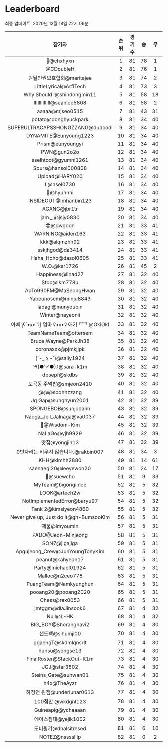 # Leaderboard
최종 업데이트: 2020년 12월 18일 22시 06분




| 참가자 | 순위 | 경기수 | 승 | 무 | 패 | 승점 |
|:---:|:---:|:---:|:---:|:---:|:---:|:---:|
| 👑@chxhyxn | 1 | 81 | 78 | 1 | 2 | 235 |
| @CDoubleH | 2 | 81 | 76 | 1 | 4 | 229 |
| 원딜인권보호협회@maritajee | 3 | 81 | 74 | 2 | 5 | 224 |
| LittleLyrical@ArfiTech | 4 | 81 | 73 | 3 | 5 | 222 |
| Why Should I@shindongmin11 | 5 | 81 | 58 | 18 | 5 | 192 |
| lIIIlllIlIlIl@seanlee5808 | 6 | 81 | 58 | 2 | 21 | 176 |
| aaaaa@mjseo0515 | 7 | 81 | 43 | 31 | 7 | 160 |
| potato@donghyuckpark | 8 | 81 | 34 | 40 | 7 | 142 |
| SUPERULTRACAPSSHONGZZANG@dudcodi | 9 | 81 | 34 | 40 | 7 | 142 |
| DYNAMITE@Eunyoung1223 | 10 | 81 | 34 | 40 | 7 | 142 |
| Prism@eunyoungyi | 11 | 81 | 34 | 40 | 7 | 142 |
| PWN@gun2o2o | 12 | 81 | 34 | 40 | 7 | 142 |
| sselhtoot@gyumni1261 | 13 | 81 | 34 | 40 | 7 | 142 |
| Spurs@hansol000808 | 14 | 81 | 34 | 40 | 7 | 142 |
| Upload@HARY020 | 15 | 81 | 34 | 40 | 7 | 142 |
| L@hsel0730 | 16 | 81 | 34 | 40 | 7 | 142 |
| 🐻@hyunnni | 17 | 81 | 34 | 40 | 7 | 142 |
| INSIDEOUT@Imhanbin123 | 18 | 81 | 34 | 40 | 7 | 142 |
| AGANG@jbr1tr | 19 | 81 | 34 | 40 | 7 | 142 |
| jam._.@jsjy0830 | 20 | 81 | 34 | 40 | 7 | 142 |
| 😎@dwgoon | 21 | 81 | 33 | 41 | 7 | 140 |
| WARNING@aiden163 | 22 | 81 | 33 | 41 | 7 | 140 |
| kkk@alqmzhh92 | 23 | 81 | 33 | 41 | 7 | 140 |
| sskjhgod@da3414 | 24 | 81 | 33 | 41 | 7 | 140 |
| Haha_Hoho@dasol0605 | 25 | 81 | 33 | 41 | 7 | 140 |
| W.O.@ksr1726 | 26 | 81 | 45 | 2 | 34 | 137 |
| Happiness@linad27 | 27 | 81 | 32 | 40 | 9 | 136 |
| Stop@lkm778u | 28 | 81 | 32 | 40 | 9 | 136 |
| ApTo990FM@MaSeongHwan | 29 | 81 | 32 | 40 | 9 | 136 |
| Yabeunosem@minju8843 | 30 | 81 | 32 | 40 | 9 | 136 |
| ladagi@munyoubin | 31 | 81 | 32 | 40 | 9 | 136 |
| Winter@nayeonii | 32 | 81 | 32 | 40 | 9 | 136 |
|  아빠  ʅʕ´•ﻌ•`ʔʃ  엄마 ʕ•ﻌ•ʔ 애기 ˁ˙˟˙ˀ @OkiOkl | 33 | 81 | 32 | 40 | 9 | 136 |
| TeamNameTeam@ottersem | 34 | 81 | 32 | 40 | 9 | 136 |
| Bruce.Wayne@ParkJh38 | 35 | 81 | 32 | 40 | 9 | 136 |
| coronaxxx@pjmkjjpk | 36 | 81 | 32 | 40 | 9 | 136 |
| (´-_ゝ-`)@sally1924 | 37 | 81 | 32 | 40 | 9 | 136 |
| ◝٩(●'▿'●)۶@sara-k1m | 38 | 81 | 32 | 40 | 9 | 136 |
| dbsepf@skdbs | 39 | 81 | 32 | 40 | 9 | 136 |
| 도곡동 주먹밥@smjeon2410 | 40 | 81 | 32 | 40 | 9 | 136 |
| @@@soohnzzang | 41 | 81 | 32 | 40 | 9 | 136 |
| Jg Gap@sunghyun2001 | 42 | 81 | 32 | 39 | 10 | 135 |
| SPONGEBOB@sunjooahn | 43 | 81 | 32 | 39 | 10 | 135 |
| Naega_Jeil_Jalnaga@va0037 | 44 | 81 | 32 | 39 | 10 | 135 |
| 🤦‍@Wisdom-Kim | 45 | 81 | 32 | 39 | 10 | 135 |
| NaLaGo@yjh9929 | 46 | 81 | 32 | 39 | 10 | 135 |
| 맛집@yongjin13 | 47 | 81 | 32 | 39 | 10 | 135 |
| 0번자리는 비우지 않습니다.@rakbin007 | 48 | 81 | 34 | 3 | 44 | 105 |
| KHH@kimhh2880 | 49 | 81 | 14 | 61 | 6 | 103 |
| saenaegi20@leeyewon20 | 50 | 81 | 24 | 17 | 40 | 89 |
| 👏@suewcho | 51 | 81 | 9 | 33 | 39 | 60 |
| MyTeam@bigoriginlee | 52 | 81 | 5 | 32 | 44 | 47 |
| LOOK@artech2w | 53 | 81 | 5 | 32 | 44 | 47 |
| NotImplementedError@baryu97 | 54 | 81 | 5 | 32 | 44 | 47 |
| Tank 2@kimsiyeon4860 | 55 | 81 | 5 | 32 | 44 | 47 |
| Never give up, Just do it@gh-BumsooKim | 56 | 81 | 5 | 31 | 45 | 46 |
| 제물@imyoumin | 57 | 81 | 5 | 31 | 45 | 46 |
| PADO@Jeon-Minjeong | 58 | 81 | 5 | 31 | 45 | 46 |
| SON7@jigajiga | 59 | 81 | 5 | 31 | 45 | 46 |
| Apgujeong_Crew@JunYoungTonyKim | 60 | 81 | 5 | 31 | 45 | 46 |
| peanut@kahyeon17 | 61 | 81 | 5 | 31 | 45 | 46 |
| Party@michael01924 | 62 | 81 | 5 | 31 | 45 | 46 |
| Malloc@n2ceo778 | 63 | 81 | 5 | 31 | 45 | 46 |
| PuangTeam@Namkyunghun | 64 | 81 | 5 | 31 | 45 | 46 |
| pooang20@pooang2020 | 65 | 81 | 5 | 31 | 45 | 46 |
| Chess@rex0053 | 66 | 81 | 5 | 31 | 45 | 46 |
| jmtggm@dlaJinsook6 | 67 | 81 | 4 | 32 | 45 | 44 |
| Null@L-HK | 68 | 81 | 4 | 32 | 45 | 44 |
| BIG_BOY@Shorangnavi2 | 69 | 81 | 4 | 30 | 47 | 42 |
| 샌드백@sihumji00 | 70 | 81 | 4 | 30 | 47 | 42 |
| ggaengT@skdmlqnsrlt | 71 | 81 | 4 | 30 | 47 | 42 |
| hunsu@songse13 | 72 | 81 | 4 | 30 | 47 | 42 |
| FinalRoster@StackOut-K1m | 73 | 81 | 4 | 30 | 47 | 42 |
| JGJ@star3802 | 74 | 81 | 4 | 30 | 47 | 42 |
| Steins_Gate@suhwan01 | 75 | 81 | 4 | 30 | 47 | 42 |
| h4x@TheAyzr | 76 | 81 | 4 | 30 | 47 | 42 |
| 하정언 원챔@underlunar0613 | 77 | 81 | 4 | 30 | 47 | 42 |
| 100점만 @wkdgnl123 | 78 | 81 | 4 | 30 | 47 | 42 |
| Guineapig@ychaaaan | 79 | 81 | 4 | 30 | 47 | 42 |
| 에이스침대@yejik1002 | 80 | 81 | 4 | 30 | 47 | 42 |
| 도비윙키@dnalsitresed | 81 | 81 | 6 | 10 | 65 | 28 |
| NOTEZ@nsssslllp | 82 | 81 | 0 | 2 | 79 | 2 |